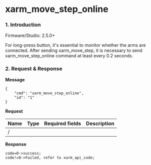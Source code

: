 # xarm\_move\_step\_online

### 1. Introduction

Firmware/Studio: 2.5.0+

For long-press button, it's essential to monitor whether the arms are connected. After sending xarm\_move\_step, it is necessary to send xarm\_move\_step\_online command at least every 0.2 seconds.

### 2. Request & Response

**Message**


```
{
    "cmd": "xarm_move_step_online",
    "id": "1"
}
```

**Request**

<table data-full-width="true"><thead><tr><th>Name</th><th>Type</th><th>Required fields</th><th>Description</th></tr></thead><tbody><tr><td>/</td><td></td><td></td><td></td></tr></tbody></table>

**Response**

```
code=0->success;
code!=0->Failed, refer to xarm_api_code;
```



